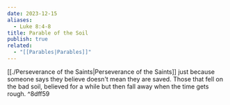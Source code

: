 ```yaml
---
date: 2023-12-15
aliases:
  - Luke 8:4-8
title: Parable of the Soil
publish: true
related:
  - "[[Parables|Parables]]"
---
```



[[./Perseverance of the Saints|Perseverance of the Saints]] just because someone says they believe doesn't mean they are saved. Those that fell on the bad soil, believed for a while but then fall away when the time gets rough. ^8dff59

